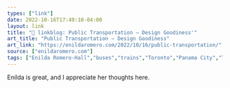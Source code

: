 ```yaml
---
types: ["link"]
date: 2022-10-16T17:49:18-04:00
layout: link
title: "🔗 linkblog: Public Transportation – Design Goodiness'"
art_title: "Public Transportation – Design Goodiness"
art_link: "https://enildaromero.com/2022/10/16/public-transportation/"
source: ["enildaromero.com"]
tags: ["Enilda Romero-Hall","buses","trains","Toronto","Panama City","Tampa","Knoxville","public transit"]
---
```

Enilda is great, and I appreciate her thoughts here.
 
